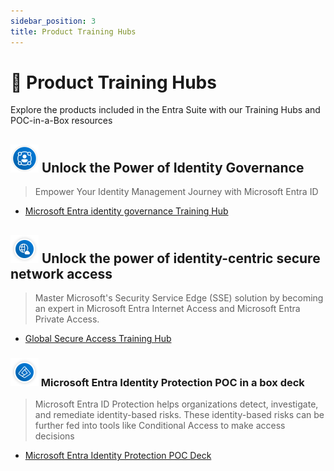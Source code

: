 ```yaml
---
sidebar_position: 3
title: Product Training Hubs
---
```

# 🏫 Product Training Hubs

Explore the products included in the Entra Suite with our Training Hubs and POC-in-a-Box resources

## ![igalogo](../images/IGALogo3.png) Unlock the Power of Identity Governance



> Empower Your Identity Management Journey with Microsoft Entra ID

- [Microsoft Entra identity governance Training Hub](https://aka.ms/entraidgovernancetraining)

## ![sselogo](../images/InternetAccesslogo2.png) Unlock the power of identity-centric secure network access

> Master Microsoft's Security Service Edge (SSE) solution by becoming an expert in Microsoft Entra Internet Access and Microsoft Entra Private Access.

- [Global Secure Access Training Hub](https://aka.ms/GlobalSecureAccessTraining)

### ![idprotectionlogo](../images/Idprotectionlogo2.png) Microsoft Entra Identity Protection POC in a box deck

> Microsoft Entra ID Protection helps organizations detect, investigate, and remediate identity-based risks. These identity-based risks can be further fed into tools like Conditional Access to make access decisions

- [Microsoft Entra Identity Protection POC Deck](https://github.com/microsoft/EntraSuite-Training/blob/main/POCAssets/Entra_Suite_Microsoft_Identity_Protection_POC_in_a_Box.pptx)